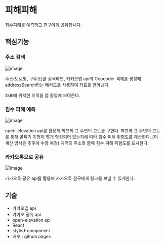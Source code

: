 # 피해피해

침수피해를 예측하고 친구에게 공유합니다.

## 핵심기능

### 주소 검색

![image](https://user-images.githubusercontent.com/99343081/193583232-1b56c290-6ea6-467a-9c6e-baedd94fbf6c.png)

주소(도로명, 구주소)를 검색하면, 카카오맵 api의 Geocoder 객체를 생성해 addressSearch라는 메서드를 사용하여
좌표를 얻어낸다.

좌표에 위치한 지역을 맵 중앙에 보여준다.

### 침수 피해 예측

![image](https://user-images.githubusercontent.com/99343081/193583418-18777650-0549-45b5-8e4b-b1b22ccb256e.png)

open-elevation api를 활용해 좌표와 그 주변의 고도를 구한다.
좌표와 그 주변의 고도를 통해 골짜기 지형이 몇개 형성되어 있는지에 따라 침수 피해 위험도를 계산한다. (이 계산 방식은 추후에 수정 예정)
지역의 주소와 함께 침수 피해 위험도를 표시한다.

### 카카오톡으로 공유

![image](https://user-images.githubusercontent.com/99343081/193583874-4b8b5319-d2f1-4bbe-bb44-c2b71bd1fa33.png)

카카오톡 공유 api를 활용해 카카오톡 친구에게 링크를 보낼 수 있게한다.

## 기술

- 카카오맵 api
- 카카오 공유 api
- open-elevation api
- React
- styled-component
- 배포 : github pages
